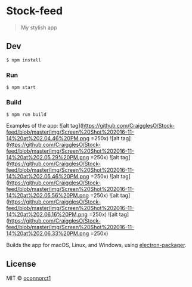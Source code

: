 # Stock-feed

> My stylish app


## Dev

```
$ npm install
```

### Run

```
$ npm start
```

### Build

```
$ npm run build
```



Examples of the app:
![alt tag](https://github.com/CraigglesO/Stock-feed/blob/master/img/Screen%20Shot%202016-11-14%20at%202.04.46%20PM.png =250x)
![alt tag](https://github.com/CraigglesO/Stock-feed/blob/master/img/Screen%20Shot%202016-11-14%20at%202.05.29%20PM.png =250x)
![alt tag](https://github.com/CraigglesO/Stock-feed/blob/master/img/Screen%20Shot%202016-11-14%20at%202.05.46%20PM.png =250x)
![alt tag](https://github.com/CraigglesO/Stock-feed/blob/master/img/Screen%20Shot%202016-11-14%20at%202.05.56%20PM.png =250x)
![alt tag](https://github.com/CraigglesO/Stock-feed/blob/master/img/Screen%20Shot%202016-11-14%20at%202.06.16%20PM.png =250x)
![alt tag](https://github.com/CraigglesO/Stock-feed/blob/master/img/Screen%20Shot%202016-11-14%20at%202.06.33%20PM.png =250x)

Builds the app for macOS, Linux, and Windows, using [electron-packager](https://github.com/electron-userland/electron-packager).


## License

MIT © [oconnorct1](http://craiggleso.github.io)
